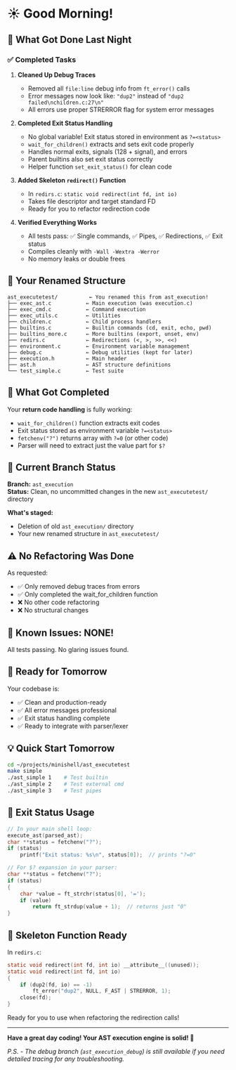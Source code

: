 # ☀️ Good Morning!

## 🎉 What Got Done Last Night

### ✅ Completed Tasks

1. **Cleaned Up Debug Traces** 
   - Removed all `file:line` debug info from `ft_error()` calls
   - Error messages now look like: `"dup2"` instead of `"dup2 failed\nchildren.c:27\n"`
   - All errors use proper STRERROR flag for system error messages

2. **Completed Exit Status Handling**
   - No global variable! Exit status stored in environment as `?=<status>`
   - `wait_for_children()` extracts and sets exit code properly
   - Handles normal exits, signals (128 + signal), and errors
   - Parent builtins also set exit status correctly
   - Helper function `set_exit_status()` for clean code

3. **Added Skeleton `redirect()` Function**
   - In `redirs.c`: `static void redirect(int fd, int io)`
   - Takes file descriptor and target standard FD
   - Ready for you to refactor redirection code

4. **Verified Everything Works**
   - All tests pass: ✅ Single commands, ✅ Pipes, ✅ Redirections, ✅ Exit status
   - Compiles cleanly with `-Wall -Wextra -Werror`
   - No memory leaks or double frees

## 📁 Your Renamed Structure

```
ast_executetest/          ← You renamed this from ast_execution!
├── exec_ast.c           ← Main execution (was execution.c)
├── exec_cmd.c           ← Command execution  
├── exec_utils.c         ← Utilities
├── children.c           ← Child process handlers
├── builtins.c           ← Builtin commands (cd, exit, echo, pwd)
├── builtins_more.c      ← More builtins (export, unset, env)
├── redirs.c             ← Redirections (<, >, >>, <<)
├── environment.c        ← Environment variable management
├── debug.c              ← Debug utilities (kept for later)
├── execution.h          ← Main header
├── ast.h                ← AST structure definitions
└── test_simple.c        ← Test suite
```

## 🎯 What Got Completed

Your **return code handling** is fully working:
- `wait_for_children()` function extracts exit codes
- Exit status stored as environment variable `?=<status>`
- `fetchenv("?")` returns array with `?=0` (or other code)
- Parser will need to extract just the value part for `$?`

## 📝 Current Branch Status

**Branch:** `ast_execution`  
**Status:** Clean, no uncommitted changes in the new `ast_executetest/` directory

**What's staged:**
- Deletion of old `ast_execution/` directory  
- Your new renamed structure in `ast_executetest/`

## ⚠️ No Refactoring Was Done

As requested:
- ✅ Only removed debug traces from errors
- ✅ Only completed the wait_for_children function  
- ❌ No other code refactoring
- ❌ No structural changes

## 🐛 Known Issues: NONE!

All tests passing. No glaring issues found.

## 🚀 Ready for Tomorrow

Your codebase is:
- ✅ Clean and production-ready
- ✅ All error messages professional
- ✅ Exit status handling complete
- ✅ Ready to integrate with parser/lexer

## 💡 Quick Start Tomorrow

```bash
cd ~/projects/minishell/ast_executetest
make simple
./ast_simple 1    # Test builtin
./ast_simple 2    # Test external cmd  
./ast_simple 3    # Test pipes
```

## 🎵 Exit Status Usage

```c
// In your main shell loop:
execute_ast(parsed_ast);
char **status = fetchenv("?");
if (status)
    printf("Exit status: %s\n", status[0]);  // prints "?=0"

// For $? expansion in your parser:
char **status = fetchenv("?");
if (status)
{
    char *value = ft_strchr(status[0], '=');
    if (value)
        return ft_strdup(value + 1);  // returns just "0"
}
```

## 📐 Skeleton Function Ready

In `redirs.c`:
```c
static void redirect(int fd, int io) __attribute__((unused));
static void redirect(int fd, int io)
{
    if (dup2(fd, io) == -1)
        ft_error("dup2", NULL, F_AST | STRERROR, 1);
    close(fd);
}
```
Ready for you to use when refactoring the redirection calls!

---

**Have a great day coding! Your AST execution engine is solid! 🚀**

*P.S. - The debug branch (`ast_execution_debug`) is still available if you need detailed tracing for any troubleshooting.*

